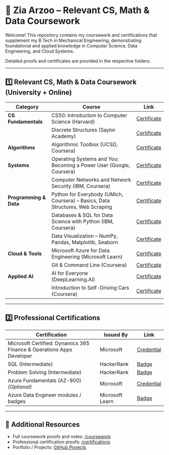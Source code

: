 # 📘 Zia Arzoo – Relevant CS, Math & Data Coursework

Welcome! This repository contains my coursework and certifications that supplement my B.Tech in Mechanical Engineering, demonstrating foundational and applied knowledge in Computer Science, Data Engineering, and Cloud Systems.  

Detailed proofs and certificates are provided in the respective folders.

---

## 1️⃣ Relevant CS, Math & Data Coursework (University + Online)

| Category               | Course                                                                                      | Link |
|------------------------|---------------------------------------------------------------------------------------------|------|
| **CS Fundamentals**    | CS50: Introduction to Computer Science (Harvard)                                            | [Certificate](#) |
|                        | Discrete Structures (Saylor Academy)                                                        | [Certificate](#) |
| **Algorithms**         | Algorithmic Toolbox (UCSD, Coursera)                                                        | [Certificate](#) |
| **Systems**            | Operating Systems and You: Becoming a Power User (Google, Coursera)                         | [Certificate](#) |
|                        | Computer Networks and Network Security (IBM, Coursera)                                      | [Certificate](#) |
| **Programming & Data** | Python for Everybody (UMich, Coursera) – Basics, Data Structures, Web Scraping              | [Certificate](#) |
|                        | Databases & SQL for Data Science with Python (IBM, Coursera)                                | [Certificate](#) |
|                        | Data Visualization – NumPy, Pandas, Matplotlib, Seaborn                                     | [Certificate](#) |
| **Cloud & Tools**      | Microsoft Azure for Data Engineering (Microsoft Learn)                                      | [Certificate](#) |
|                        | Git & Command Line (Coursera)                                                               | [Certificate](#) |
| **Applied AI**         | AI for Everyone (DeepLearning.AI)                                                           | [Certificate](#) |
|                        | Introduction to Self-Driving Cars (Coursera)                                                | [Certificate](#) |

---

## 2️⃣ Professional Certifications

| Certification                                                                | Issued By       | Link |
|------------------------------------------------------------------------------|-----------------|------|
| Microsoft Certified: Dynamics 365 Finance & Operations Apps Developer        | Microsoft       | [Credential](#) |
| SQL (Intermediate)                                                           | HackerRank      | [Badge](#) |
| Problem Solving (Intermediate)                                               | HackerRank      | [Badge](#) |
| Azure Fundamentals (AZ-900) *(Optional)*                                     | Microsoft       | [Credential](#) |
| Azure Data Engineer modules / badges                                         | Microsoft Learn | [Badge](#) |

---

## 📂 Additional Resources

- Full coursework proofs and notes: [/coursework](./coursework)  
- Professional certification proofs: [/certifications](./certifications)  
- Portfolio / Projects: [GitHub Projects](https://github.com/ziaarzoo21?tab=repositories)
